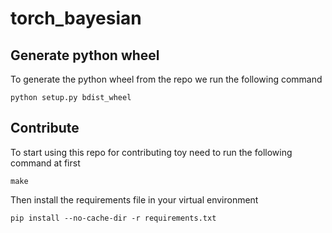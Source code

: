 # torch_bayesian

## Generate python wheel

To generate the python wheel from the repo we run the following command

```
python setup.py bdist_wheel
```

## Contribute

To start using this repo for contributing toy need to run the following command at first

```
make
```

Then install the requirements file in your virtual environment

```
pip install --no-cache-dir -r requirements.txt
```

